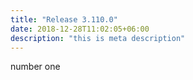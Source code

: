 ```yaml
---
title: "Release 3.110.0"
date: 2018-12-28T11:02:05+06:00
description: "this is meta description"
---
```


number one
